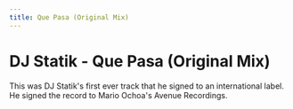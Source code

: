 ```yaml
---
title: Que Pasa (Original Mix)
---
```


# DJ Statik - Que Pasa (Original Mix)

This was DJ Statik's first ever track that he signed to an international label. He signed the record to Mario Ochoa's Avenue Recordings. 